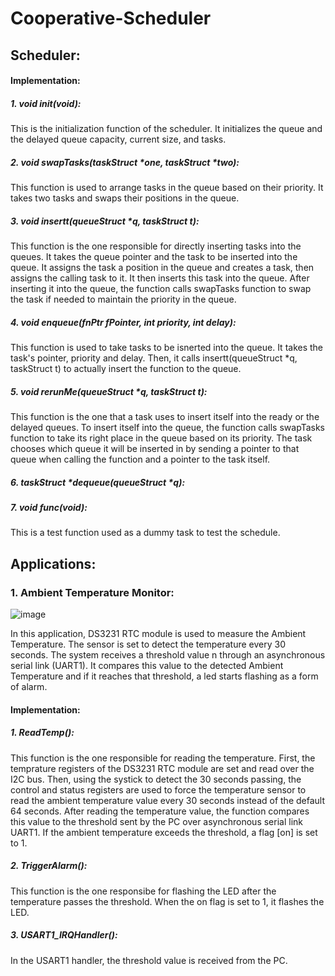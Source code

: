 # Cooperative-Scheduler
## Scheduler:
#### Implementation:
##### 1. void init(void):
This is the initialization function of the scheduler. It initializes the queue and the delayed queue capacity, current size, and tasks.
##### 2. void swapTasks(taskStruct *one, taskStruct *two):
This function is used to arrange tasks in the queue based on their priority. It takes two tasks and swaps their positions in the queue.
##### 3. void insertt(queueStruct *q, taskStruct t):
This function is the one responsible for directly inserting tasks into the queues. It takes the queue pointer and the task to be inserted into the queue. It assigns the task a position in the queue and creates a task, then assigns the calling task to it. It then inserts this task into the queue. After inserting it into the queue, the function calls swapTasks function to swap the task if needed to maintain the priority in the queue.
##### 4. void enqueue(fnPtr fPointer, int priority, int delay):
This function is used to take tasks to be isnerted into the queue. It takes the task's pointer, priority and delay. Then, it calls insertt(queueStruct *q, taskStruct t) to actually insert the function to the queue.
##### 5. void rerunMe(queueStruct *q, taskStruct t):
This function is the one that a task uses to insert itself into the ready or the delayed queues. To insert itself into the queue, the function calls swapTasks function to take its right place in the queue based on its priority. The task chooses which queue it will be inserted in by sending a pointer to that queue when calling the function and a pointer to the task itself.
##### 6. taskStruct *dequeue(queueStruct *q):

##### 7. void func(void):
This is a test function used as a dummy task to test the schedule.

## Applications:
### 1. Ambient Temperature Monitor:
![image](https://user-images.githubusercontent.com/59120814/114321947-e4357e80-9b1d-11eb-9162-3b63274e43de.png)

In this application, DS3231 RTC module is used to measure the Ambient Temperature. The sensor is set to detect the temperature every 30 seconds. The system receives a threshold value n through an asynchronous serial link (UART1). It compares this value to the detected Ambient Temperature and if it reaches that threshold, a led starts flashing as a form of alarm.
#### Implementation:
##### 1. ReadTemp():
This function is the one responsible for reading the temperature. First, the temprature registers of the DS3231 RTC module are set and read over the I2C bus. Then, using the systick to detect the 30 seconds passing, the control and status registers are used to force the temperature sensor to read the ambient temperature value every 30 seconds instead of the default 64 seconds. 
After reading the temperature value, the function compares this value to the threshold sent by the PC over asynchronous serial link UART1. If the ambient temperature exceeds the threshold, a flag [on] is set to 1.
##### 2. TriggerAlarm():
This function is the one responsibe for flashing the LED after the temperature passes the threshold.
When the on flag is set to 1, it flashes the LED. 
##### 3. USART1_IRQHandler():
In the USART1 handler, the threshold value is received from the PC.
